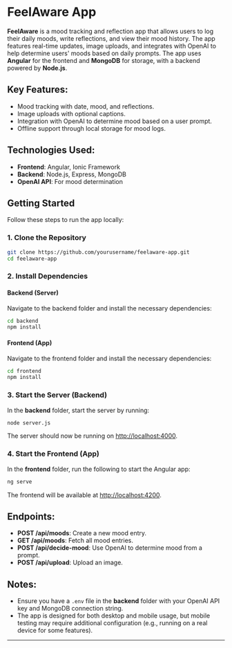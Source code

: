 # FeelAware App

**FeelAware** is a mood tracking and reflection app that allows users to log their daily moods, write reflections, and view their mood history. The app features real-time updates, image uploads, and integrates with OpenAI to help determine users' moods based on daily prompts. The app uses **Angular** for the frontend and **MongoDB** for storage, with a backend powered by **Node.js**.

## Key Features:
- Mood tracking with date, mood, and reflections.
- Image uploads with optional captions.
- Integration with OpenAI to determine mood based on a user prompt.
- Offline support through local storage for mood logs.

## Technologies Used:
- **Frontend**: Angular, Ionic Framework
- **Backend**: Node.js, Express, MongoDB
- **OpenAI API**: For mood determination

## Getting Started

Follow these steps to run the app locally:

### 1. Clone the Repository

```bash
git clone https://github.com/yourusername/feelaware-app.git
cd feelaware-app
```

### 2. Install Dependencies

#### Backend (Server)
Navigate to the backend folder and install the necessary dependencies:

```bash
cd backend
npm install
```

#### Frontend (App)
Navigate to the frontend folder and install the necessary dependencies:

```bash
cd frontend
npm install
```

### 3. Start the Server (Backend)

In the **backend** folder, start the server by running:

```bash
node server.js
```

The server should now be running on [http://localhost:4000](http://localhost:4000).

### 4. Start the Frontend (App)

In the **frontend** folder, run the following to start the Angular app:

```bash
ng serve
```

The frontend will be available at [http://localhost:4200](http://localhost:4200).

## Endpoints:
- **POST /api/moods**: Create a new mood entry.
- **GET /api/moods**: Fetch all mood entries.
- **POST /api/decide-mood**: Use OpenAI to determine mood from a prompt.
- **POST /api/upload**: Upload an image.

## Notes:
- Ensure you have a `.env` file in the **backend** folder with your OpenAI API key and MongoDB connection string.
- The app is designed for both desktop and mobile usage, but mobile testing may require additional configuration (e.g., running on a real device for some features).
---
